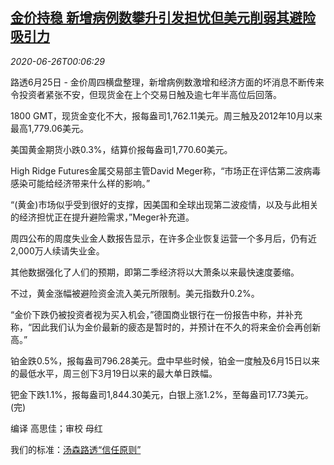 <!--1593131021000-->
[金价持稳 新增病例数攀升引发担忧但美元削弱其避险吸引力](https://cn.reuters.com/article/precious-metals-0625-thur-idCNKBS23X00C)
------

<div><i>2020-06-26T00:06:29</i></div><div class="StandardArticleBody_body"><p>路透6月25日 - 金价周四横盘整理，新增病例数激增和经济方面的坏消息不断传来令投资者紧张不安，但现货金在上个交易日触及逾七年半高位后回落。 </p><p>1800 GMT，现货金变化不大，报每盎司1,762.11美元。周三触及2012年10月以来最高1,779.06美元。 </p><p>美国黄金期货小跌0.3%，结算价报每盎司1,770.60美元。 </p><p>High Ridge Futures金属交易部主管David Meger称，“市场正在评估第二波病毒感染可能给经济带来什么样的影响。” </p><p>“(黄金)市场似乎受到很好的支撑，因美国和全球出现第二波疫情，以及与此相关的经济担忧正在提升避险需求，”Meger补充道。 </p><p>周四公布的周度失业金人数报告显示，在许多企业恢复运营一个多月后，仍有近2,000万人续请失业金。 </p><p>其他数据强化了人们的预期，即第二季经济将以大萧条以来最快速度萎缩。 </p><p>不过，黄金涨幅被避险资金流入美元所限制。美元指数升0.2%。 </p><p>“金价下跌仍被投资者视为买入机会，”德国商业银行在一份报告中称，并补充称，“因此我们认为金价最新的疲态是暂时的，并预计在不久的将来金价会再创新高。” </p><p>铂金跌0.5%，报每盎司796.28美元。盘中早些时候，铂金一度触及6月15日以来的最低水平，周三创下3月19日以来的最大单日跌幅。 </p><p>钯金下跌1.1%，报每盎司1,844.30美元，白银上涨1.2%，至每盎司17.73美元。(完)     </p><div class="Attribution_container"><div class="Attribution_attribution"><p class="Attribution_content">编译 高思佳；审校 母红</p></div></div><div class="StandardArticleBody_trustBadgeContainer"><span class="StandardArticleBody_trustBadgeTitle">我们的标准：</span><span class="trustBadgeUrl"><a href="https://www.thomsonreuters.cn/content/dam/openweb/documents/pdf/china/brochures/about-us-1.pdf">汤森路透“信任原则”</a></span></div></div>
